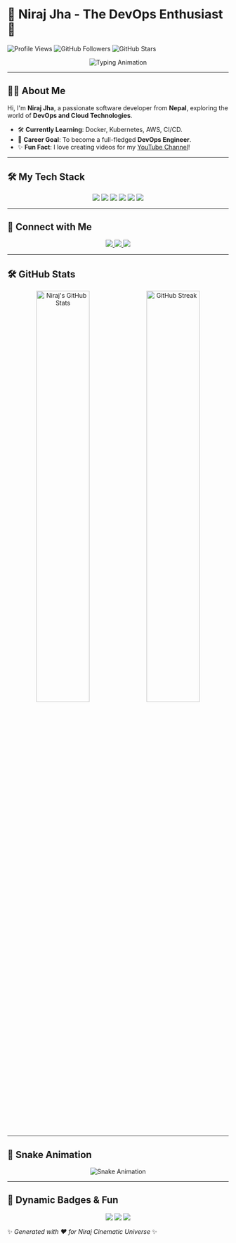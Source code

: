 # 🌟 Niraj Jha - The DevOps Enthusiast 🌟

![Profile Views](https://komarev.com/ghpvc/?username=nrz07&style=flat-square&color=brightgreen)
![GitHub Followers](https://img.shields.io/github/followers/nrz07?style=flat-square&color=blue)
![GitHub Stars](https://img.shields.io/github/stars/nrz07?style=flat-square&color=yellow)

<div align="center">
  <img src="https://readme-typing-svg.herokuapp.com?font=Fira+Code&size=30&duration=4000&pause=1000&color=F70000&width=800&lines=Hello%2C+I'm+Niraj+Jha;Software+Developer+from+Nepal;Learning+DevOps+and+Cloud+Technologies;Skilled+in+Python%2C+C%2C+C%2B%2B%2C+Linux;Content+Creator+%E2%9C%85;Welcome+to+My+GitHub+Profile+%F0%9F%92%BB" alt="Typing Animation" />
</div>

---

## 👨‍💻 About Me

Hi, I'm **Niraj Jha**, a passionate software developer from **Nepal**, exploring the world of **DevOps and Cloud Technologies**.  
- 🛠️ **Currently Learning**: Docker, Kubernetes, AWS, CI/CD.  
- 🎯 **Career Goal**: To become a full-fledged **DevOps Engineer**.  
- ✨ **Fun Fact**: I love creating videos for my [YouTube Channel](https://youtube.com/c/NirajCinematicUniverse)!

---

## 🛠️ My Tech Stack

<div align="center">
  <img src="https://img.shields.io/badge/Python-3776AB?style=for-the-badge&logo=python&logoColor=white" />
  <img src="https://img.shields.io/badge/C-00599C?style=for-the-badge&logo=c&logoColor=white" />
  <img src="https://img.shields.io/badge/C++-00599C?style=for-the-badge&logo=cplusplus&logoColor=white" />
  <img src="https://img.shields.io/badge/Linux-FCC624?style=for-the-badge&logo=linux&logoColor=black" />
  <img src="https://img.shields.io/badge/HTML5-E34F26?style=for-the-badge&logo=html5&logoColor=white" />
  <img src="https://img.shields.io/badge/CSS3-1572B6?style=for-the-badge&logo=css3&logoColor=white" />
</div>

---

## 💼 Connect with Me

<div align="center">
  <a href="mailto:njha02506@gmail.com">
    <img src="https://img.shields.io/badge/Email-D14836?style=for-the-badge&logo=gmail&logoColor=white" />
  </a>
  <a href="https://www.linkedin.com/in/niraj-jha-0b82a52b6/">
    <img src="https://img.shields.io/badge/LinkedIn-0077B5?style=for-the-badge&logo=linkedin&logoColor=white" />
  </a>
  <a href="https://youtube.com/c/NirajCinematicUniverse">
    <img src="https://img.shields.io/badge/YouTube-FF0000?style=for-the-badge&logo=youtube&logoColor=white" />
  </a>
</div>

---

## 🛠️ GitHub Stats

<p align="center">
  <img src="https://github-readme-stats.vercel.app/api?username=nrz07&show_icons=true&theme=tokyonight" alt="Niraj's GitHub Stats" width="49%" />
  <img src="https://github-readme-streak-stats.herokuapp.com/?user=nrz07&theme=tokyonight" alt="GitHub Streak" width="49%" />
</p>

---

## 🐍 Snake Animation

<div align="center">
  <img src="https://github.com/nrz07/nrz07/blob/output/github-contribution-grid-snake.svg" alt="Snake Animation" />
</div>

---

## 🌟 Dynamic Badges & Fun

<p align="center">
  <img src="https://forthebadge.com/images/badges/built-with-love.svg" />
  <img src="https://forthebadge.com/images/badges/made-with-markdown.svg" />
  <img src="https://forthebadge.com/images/badges/powered-by-coffee.svg" />
</p>

✨ *Generated with ❤️ for Niraj Cinematic Universe* ✨

